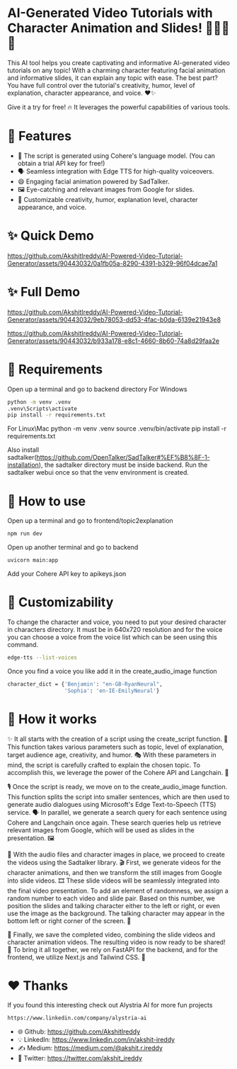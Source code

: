# AI-Generated Video Tutorials with Character Animation and Slides! 🎥🤖📝🎨

This AI tool helps you create captivating and informative AI-generated video tutorials on any topic! With a charming character featuring facial animation and informative slides, it can explain any topic with ease. The best part? You have full control over the tutorial's creativity, humor, level of explanation, character appearance, and voice. ❤️✨

Give it a try for free! 🔥 It leverages the powerful capabilities of various tools.

# 🚀 Features
- 🧠 The script is generated using Cohere's language model. (You can obtain a trial API key for free!)
- 🗣️ Seamless integration with Edge TTS for high-quality voiceovers.
- 😄 Engaging facial animation powered by SadTalker.
- 🖼️ Eye-catching and relevant images from Google for slides.
- 🎨 Customizable creativity, humor, explanation level, character appearance, and voice.

# ✨ Quick Demo


https://github.com/AkshitIreddy/AI-Powered-Video-Tutorial-Generator/assets/90443032/0a1fb05a-8290-4391-b329-96f04dcae7a1


# ✨ Full Demo


https://github.com/AkshitIreddy/AI-Powered-Video-Tutorial-Generator/assets/90443032/9eb78053-dd53-4fac-b0da-6139e21943e8


https://github.com/AkshitIreddy/AI-Powered-Video-Tutorial-Generator/assets/90443032/b933a178-e8c1-4660-8b60-74a8d29faa2e


# 🚨 Requirements
Open up a terminal and go to backend directory
For Windows
```sh
python -m venv .venv
.venv\Scripts\activate
pip install -r requirements.txt
```
For Linux\Mac
python -m venv .venv
source .venv/bin/activate
pip install -r requirements.txt

Also install sadtalker(https://github.com/OpenTalker/SadTalker#%EF%B8%8F-1-installation), the sadtalker directory must be inside backend. Run the sadtalker webui once so that the venv environment is created.

# 🔌 How to use

Open up a terminal and go to frontend/topic2explanation
```sh
npm run dev
```
Open up another terminal and go to backend
```sh
uvicorn main:app
```
Add your Cohere API key to apikeys.json

# 🎨 Customizability 
To change the character and voice, you need to put your desired character in characters directory. It must be in 640x720 resolution and for the voice you can choose a voice from the voice list which can be seen using this command.

```sh
edge-tts --list-voices
```

Once you find a voice you like add it in the create_audio_image function 
```sh
character_dict = {'Benjamin': "en-GB-RyanNeural",
                  'Sophia': 'en-IE-EmilyNeural'}
``` 

# 📝 How it works
✨ It all starts with the creation of a script using the create_script function. 📜 This function takes various parameters such as topic, level of explanation, target audience age, creativity, and humor. 🎭 With these parameters in mind, the script is carefully crafted to explain the chosen topic. To accomplish this, we leverage the power of the Cohere API and Langchain. 🤝

🎙️ Once the script is ready, we move on to the create_audio_image function. This function splits the script into smaller sentences, which are then used to generate audio dialogues using Microsoft's Edge Text-to-Speech (TTS) service. 🗣️ In parallel, we generate a search query for each sentence using Cohere and Langchain once again. These search queries help us retrieve relevant images from Google, which will be used as slides in the presentation. 🖼️

🎥 With the audio files and character images in place, we proceed to create the videos using the Sadtalker library. 🎬 First, we generate videos for the character animations, and then we transform the still images from Google into slide videos. 🎞️ These slide videos will be seamlessly integrated into the final video presentation. To add an element of randomness, we assign a random number to each video and slide pair. Based on this number, we position the slides and talking character either to the left or right, or even use the image as the background. The talking character may appear in the bottom left or right corner of the screen. 🎯

📼 Finally, we save the completed video, combining the slide videos and character animation videos. The resulting video is now ready to be shared! 🎉 To bring it all together, we rely on FastAPI for the backend, and for the frontend, we utilize Next.js and Tailwind CSS. 🚀

# ❤️ Thanks
If you found this interesting check out Alystria AI for more fun projects
```sh
https://www.linkedin.com/company/alystria-ai
```

- 🌐 Github: https://github.com/AkshitIreddy
- 💡 LinkedIn: https://www.linkedin.com/in/akshit-ireddy
- ✍️ Medium: https://medium.com/@akshit.r.ireddy
- 🐤 Twitter: https://twitter.com/akshit_ireddy

